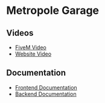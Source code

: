 # Metropole Garage

## Videos

- [FiveM Video](https://youtu.be/NPurdZPErGs)
- [Website Video](https://youtu.be/R7HqlvyEcDU)

## Documentation

- [Frontend Documentation](./frontend/docs/README.md)
- [Backend Documentation](./backend/docs/README.md)

